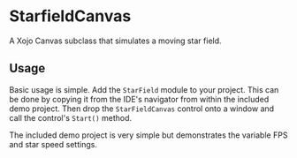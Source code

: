 # StarfieldCanvas
A Xojo Canvas subclass that simulates a moving star field.

## Usage
Basic usage is simple. Add the `StarField` module to your project. This can be done by copying it from the IDE's navigator from within the included demo project. Then drop the `StarFieldCanvas` control onto a window and call the control's `Start()` method.

The included demo project is very simple but demonstrates the variable FPS and star speed settings.
